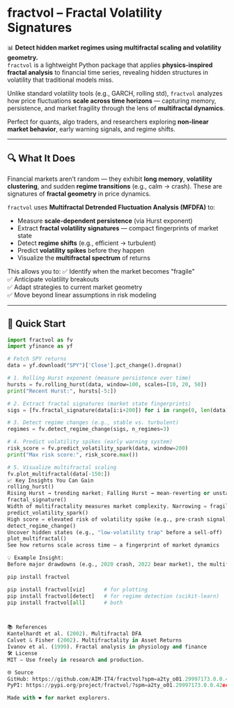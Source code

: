 # fractvol – Fractal Volatility Signatures

📊 **Detect hidden market regimes using multifractal scaling and volatility geometry.**  
`fractvol` is a lightweight Python package that applies **physics-inspired fractal analysis** to financial time series, revealing hidden structures in volatility that traditional models miss.

Unlike standard volatility tools (e.g., GARCH, rolling std), `fractvol` analyzes how price fluctuations **scale across time horizons** — capturing memory, persistence, and market fragility through the lens of **multifractal dynamics**.

Perfect for quants, algo traders, and researchers exploring **non-linear market behavior**, early warning signals, and regime shifts.

---

## 🔍 What It Does

Financial markets aren’t random — they exhibit **long memory**, **volatility clustering**, and sudden **regime transitions** (e.g., calm → crash). These are signatures of **fractal geometry** in price dynamics.

`fractvol` uses **Multifractal Detrended Fluctuation Analysis (MFDFA)** to:
- Measure **scale-dependent persistence** (via Hurst exponent)
- Extract **fractal volatility signatures** — compact fingerprints of market state
- Detect **regime shifts** (e.g., efficient → turbulent)
- Predict **volatility spikes** before they happen
- Visualize the **multifractal spectrum** of returns

This allows you to:
✅ Identify when the market becomes "fragile"  
✅ Anticipate volatility breakouts  
✅ Adapt strategies to current market geometry  
✅ Move beyond linear assumptions in risk modeling

---

## 🚀 Quick Start

```python
import fractvol as fv
import yfinance as yf

# Fetch SPY returns
data = yf.download("SPY")['Close'].pct_change().dropna()

# 1. Rolling Hurst exponent (measure persistence over time)
hursts = fv.rolling_hurst(data, window=100, scales=[10, 20, 50])
print("Recent Hurst:", hursts[-5:])

# 2. Extract fractal signatures (market state fingerprints)
sigs = [fv.fractal_signature(data[i:i+200]) for i in range(0, len(data)-200, 50)]

# 3. Detect regime changes (e.g., stable vs. turbulent)
regimes = fv.detect_regime_change(sigs, n_regimes=3)

# 4. Predict volatility spikes (early warning system)
risk_score = fv.predict_volatility_spark(data, window=200)
print("Max risk score:", risk_score.max())

# 5. Visualize multifractal scaling
fv.plot_multifractal(data[-150:])
📈 Key Insights You Can Gain
rolling_hurst()
Rising Hurst → trending market; Falling Hurst → mean-reverting or unstable
fractal_signature()
Width of multifractality measures market complexity. Narrowing = fragility
predict_volatility_spark()
High score = elevated risk of volatility spike (e.g., pre-crash signal)
detect_regime_change()
Uncover hidden states (e.g., "low-volatility trap" before a sell-off)
plot_multifractal()
See how returns scale across time — a fingerprint of market dynamics

💡 Example Insight:
Before major drawdowns (e.g., 2020 crash, 2022 bear market), the multifractal structure of markets often collapses — becoming less complex and more fragile. fractvol detects this loss of multifractality as a rising risk score, giving you an early heads-up.

pip install fractvol

pip install fractvol[viz]      # for plotting
pip install fractvol[detect]   # for regime detection (scikit-learn)
pip install fractvol[all]      # both



📚 References
Kantelhardt et al. (2002). Multifractal DFA
Calvet & Fisher (2002). Multifractality in Asset Returns
Ivanov et al. (1999). Fractal analysis in physiology and finance
🛠️ License
MIT — Use freely in research and production.

🌐 Source
GitHub: https://github.com/AIM-IT4/fractvol?spm=a2ty_o01.29997173.0.0.42ecc9213D8d6X
PyPI: https://pypi.org/project/fractvol/?spm=a2ty_o01.29997173.0.0.42ecc9213D8d6X

Made with ❤️ for market explorers.
